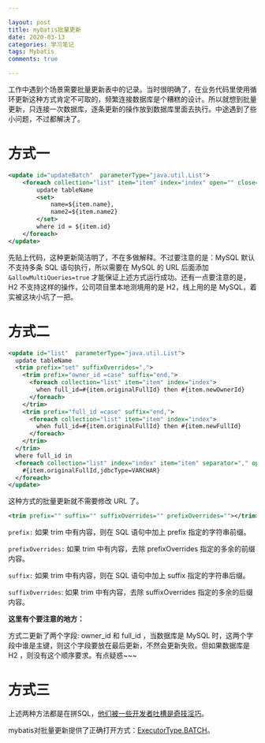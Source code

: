 ```yaml
---

layout: post
title: mybatis批量更新
date: 2020-03-13
categories: 学习笔记
tags: Mybatis
comments: true 

---
```


工作中遇到个场景需要批量更新表中的记录。当时很明确了，在业务代码里使用循环更新这种方式肯定不可取的，频繁连接数据库是个糟糕的设计。所以就想到批量更新，只连接一次数据库，逐条更新的操作放到数据库里面去执行。中途遇到了些小问题，不过都解决了。

# 方式一

```xml
<update id="updateBatch"  parameterType="java.util.List">  
    <foreach collection="list" item="item" index="index" open="" close="" separator=";">
        update tableName
        <set>
            name=${item.name},
            name2=${item.name2}
        </set>
        where id = ${item.id}
    </foreach>      
</update>
```

先贴上代码，这种更新简洁明了，不在多做解释。不过要注意的是：MySQL 默认不支持多条 SQL 语句执行，所以需要在 MySQL 的 URL 后面添加 `&allowMultiQueries=true` 才能保证上述方式运行成功。还有一点要注意的是，H2 不支持这样的操作，公司项目里本地测境用的是 H2，线上用的是 MySQL，着实被这块小坑了一把。

# 方式二

```xml
<update id="list"  parameterType="java.util.List">
  update tableName
  <trim prefix="set" suffixOverrides=",">
    <trim prefix="owner_id =case" suffix="end,">
      <foreach collection="list" item="item" index="index">
        when full_id=#{item.originalFullId} then #{item.newOwnerId}
      </foreach>
    </trim>
    <trim prefix="full_id =case" suffix="end,">
      <foreach collection="list" item="item" index="index">
        when full_id=#{item.originalFullId} then #{item.newFullId}
      </foreach>
    </trim>
  </trim>
  where full_id in
  <foreach collection="list" index="index" item="item" separator="," open="(" close=")">
    #{item.originalFullId,jdbcType=VARCHAR}
  </foreach>
</update>
```

这种方式的批量更新就不需要修改 URL 了。

```xml
<trim prefix="" suffix="" suffixOverrides="" prefixOverrides=""></trim>
```

 `prefix:` 如果 trim 中有内容，则在 SQL 语句中加上 prefix 指定的字符串前缀。

`prefixOverrides:` 如果 trim 中有内容，去除 prefixOverrides 指定的多余的前缀内容。

 `suffix:` 如果 trim 中有内容，则在 SQL 语句中加上 suffix 指定的字符串后缀。

`suffixOverrides`: 如果 trim 中有内容，去除 suffixOverrides 指定的多余的后缀内容。



**这里有个要注意的地方：**

方式二更新了两个字段: owner_id 和 full_id ，当数据库是 MySQL 时，这两个字段中谁是主键，则这个字段要放在最后更新，不然会更新失败。但如果数据库是 H2 ，则没有这个顺序要求。有点疑惑~~~



# 方式三

上述两种方法都是在拼SQL，[他们被一些开发者吐槽是奇技淫巧](https://blog.csdn.net/w605283073/article/details/83064000)。

mybatis对批量更新提供了正确打开方式：[ExecutorType.BATCH](https://github.com/mybatis/mybatis-3/blob/master/src/test/java/org/apache/ibatis/submitted/batch_keys/BatchKeysTest.java)。